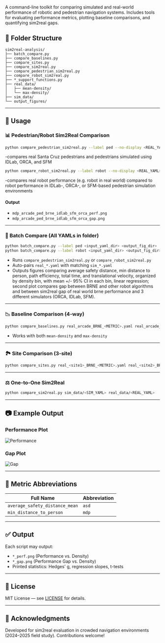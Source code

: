 A command-line toolkit for comparing simulated and real-world performance of robotic and pedestrian navigation systems. Includes tools for evaluating performance metrics, plotting baseline comparisons, and quantifying sim2real gaps.

## 📁 Folder Structure

```
sim2real-analysis/
├── batch_compare.py
├── compare_baselines.py
├── compare_sites.py
├── compare_sim2real.py
├── compare_pedestrian_sim2real.py
├── compare_robot_sim2real.py
├── *_support_functions.py
├── real_data/
│   ├── mean-density/
│   └── max-density/
├── sim_data/
└── output_figures/
```

---

## 🚀 Usage



### 📊 Pedestrian/Robot Sim2Real Comparison

```bash
python compare_pedestrian_sim2real.py --label ped --no-display <REAL_YAML> <SIM1_YAML> <SIM2_YAML> <SIM3_YAML>
```
-compares real Santa Cruz pedestrians and pedestrians simulated using IDLab, ORCA, and SFM

```bash
python compare_robot_sim2real.py --label robot --no-display <REAL_YAML> <SIM1_YAML> <SIM2_YAML> <SIM3_YAML>
```
-compares real robot performance (e.g. robot in real world) compared to robot performance in IDLab-, ORCA-, or SFM-based pedestrian simulation environments 

#### Output

* `mdp_arcade_ped_brne_idlab_sfm_orca_perf.png`
* `mdp_arcade_ped_brne_idlab_sfm_orca_gap.png`

---


### 🔁 Batch Compare (All YAMLs in folder)

```bash
python batch_compare.py --label ped <input_yaml_dir> <output_fig_dir>
python batch_compare.py --label robot <input_yaml_dir> <output_fig_dir>
```

* Runs `compare_pedestrian_sim2real.py` or `compare_robot_sim2real.py`
* Auto-pairs `real_*.yaml` with matching `sim_*.yaml`
* Outputs figures comparing average safety distance, min distance to person, path efficiency, total time, and translational velocity, organized by density bin, with mean +/- 95% CI in each bin, linear regression; second plot compares gap between BRNE and other robot algorithms and between sim2real gap of real world brne performance and 3 different simulators (ORCA, IDLab, SFM).

---

### 📉 Baseline Comparison (4-way)

```bash
python compare_baselines.py real_arcade_BRNE_<METRIC>.yaml real_arcade_DWB_<METRIC>.yaml real_arcade_human_<METRIC>.yaml real_arcade_teleop_<METRIC>.yaml
```

* Works with both `mean-density` and `max-density`

---

### 🏞️ Site Comparison (3-site)

```bash
python compare_sites.py real_<site1>_BRNE_<METRIC>.yaml real_<site2>_BRNE_<METRIC>.yaml real_<site3>_BRNE_<METRIC>.yaml
```

---

### ⚖️ One-to-One Sim2Real

```bash
python compare_sim2real.py sim_data/<SIM_YAML> real_data/<REAL_YAML>
```

---

## 📷 Example Output

### Performance Plot

![Performance](docs/example_perf.png)

### Gap Plot

![Gap](docs/example_gap.png)

---

## 🧠 Metric Abbreviations

| Full Name                      | Abbreviation |
| ------------------------------ | ------------ |
| `average_safety_distance_mean` | `asd`        |
| `min_distance_to_person`       | `mdp`        |

---

## ✅ Output

Each script may output:

* `*_perf.png` (Performance vs. Density)
* `*_gap.png` (Performance Gap vs. Density)
* Printed statistics: Hedges' g, regression slopes, t-tests

---

## 📄 License

MIT License — see [LICENSE](LICENSE) for details.

---

## 🤝 Acknowledgments

Developed for sim2real evaluation in crowded navigation environments (2024–2025 field study). Contributions welcome!
